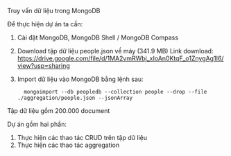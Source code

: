 Truy vấn dữ liệu trong MongoDB

Để thực hiện dự án ta cần: 
1. Cài đặt MongoDB, MongoDB Shell / MongoDB Compass
2. Download tập dữ liệu people.json về máy (341.9 MB)
Link download: https://drive.google.com/file/d/1MA2vmRWbj_xIoAn0KtqF_o1ZnygAg1I6/view?usp=sharing
3. Import dữ liệu vào MongoDB bằng lệnh sau:

         mongoimport --db peopledb --collection people --drop --file ./aggregation/people.json --jsonArray
Tập dữ liệu gồm 200.000 document

Dự án gồm hai phần:
1. Thực hiện các thao tác CRUD trên tập dữ liệu
2. Thực hiện các thao tác aggregation
